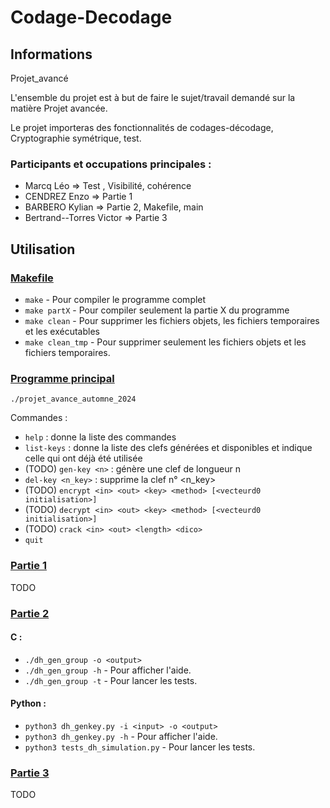 # Codage-Decodage
## Informations
Projet_avancé

L'ensemble du projet est à but de faire le sujet/travail demandé sur la matière Projet avancée.

Le projet importeras des fonctionnalités de codages-décodage, Cryptographie symétrique, test.

### Participants et occupations principales :
- Marcq Léo                => Test , Visibilité, cohérence
- CENDREZ Enzo             => Partie 1
- BARBERO Kylian           => Partie 2, Makefile, main
- Bertrand--Torres Victor  => Partie 3

## Utilisation
### [Makefile](Makefile)
- `make` - Pour compiler le programme complet
- `make partX` - Pour compiler seulement la partie X du programme
- `make clean` - Pour supprimer les fichiers objets, les fichiers temporaires et les exécutables
- `make clean_tmp` - Pour supprimer seulement les fichiers objets et les fichiers temporaires.

### [Programme principal](src/main.c)
`./projet_avance_automne_2024`

Commandes :
- `help` : donne la liste des commandes
- `list-keys` : donne la liste des clefs générées et disponibles et indique celle qui ont déjà été utilisée
- (TODO) `gen-key <n>` : génère une clef de longueur n
- `del-key <n_key>` : supprime la clef n° <n_key>
- (TODO) `encrypt <in> <out> <key> <method> [<vecteurd0 initialisation>]`
- (TODO) `decrypt <in> <out> <key> <method> [<vecteurd0 initialisation>]`
- (TODO) `crack <in> <out> <length> <dico>`
- `quit`


### [Partie 1](src/Partie1)
TODO

### [Partie 2](src/Partie2)
#### C :
- `./dh_gen_group -o <output>`
- `./dh_gen_group -h` - Pour afficher l'aide.
- `./dh_gen_group -t` - Pour lancer les tests.

#### Python :
- `python3 dh_genkey.py -i <input> -o <output>`
- `python3 dh_genkey.py -h` - Pour afficher l'aide.
- `python3 tests_dh_simulation.py` - Pour lancer les tests.

### [Partie 3](src/Partie3)
TODO
